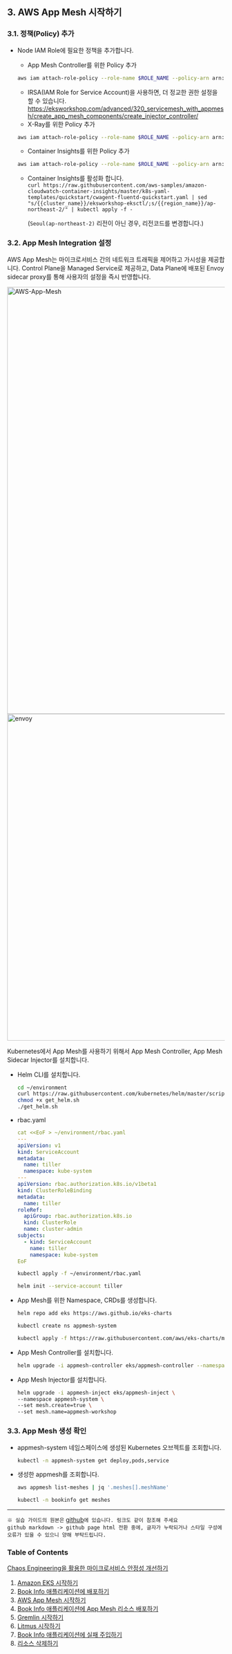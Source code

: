 ## 3. AWS App Mesh 시작하기

### 3.1. 정책(Policy) 추가

* Node IAM Role에 필요한 정책을 추가합니다.

   * App Mesh Controller를 위한 Policy 추가
    ```bash
    aws iam attach-role-policy --role-name $ROLE_NAME --policy-arn arn:aws:iam::aws:policy/AWSAppMeshFullAccess
    ```
     - IRSA(IAM Role for Service Account)을 사용하면, 더 정교한 권한 설정을 할 수 있습니다.
     [https://eksworkshop.com/advanced/320_servicemesh_with_appmesh/create_app_mesh_components/create_injector_controller/
](https://eksworkshop.com/advanced/320_servicemesh_with_appmesh/create_app_mesh_components/create_injector_controller/) 


   * X-Ray를 위한 Policy 추가  
    ```bash
    aws iam attach-role-policy --role-name $ROLE_NAME --policy-arn arn:aws:iam::aws:policy/AWSXrayFullAccess 
    ``` 
    
   * Container Insights를 위한 Policy 추가   
    ```bash
    aws iam attach-role-policy --role-name $ROLE_NAME --policy-arn arn:aws:iam::aws:policy/CloudWatchAgentServerPolicy 
    ```

   * Container Insights를 활성화 합니다.   
    ```curl https://raw.githubusercontent.com/aws-samples/amazon-cloudwatch-container-insights/master/k8s-yaml-templates/quickstart/cwagent-fluentd-quickstart.yaml | sed "s/{{cluster_name}}/eksworkshop-eksctl/;s/{{region_name}}/ap-northeast-2/" | kubectl apply -f -```   
    
     (`Seoul(ap-northeast-2)` 리전이 아닌 경우, 리전코드를 변경합니다.)   

### 3.2. App Mesh Integration 설정

AWS App Mesh는 마이크로서비스 간의 네트워크 트래픽을 제어하고 가시성을 제공합니다.
Control Plane을 Managed Service로 제공하고, Data Plane에 배포된 Envoy sidecar proxy를 통해 사용자의 설정을 즉시 반영합니다.

<img width="988" alt="AWS-App-Mesh" src="https://user-images.githubusercontent.com/6407492/78212880-0f899480-74ec-11ea-94dc-38efc5c7fc1a.png">

<img width="756" alt="envoy" src="https://user-images.githubusercontent.com/6407492/78213167-c4bc4c80-74ec-11ea-95b9-9178be30fb6f.png">

Kubernetes에서 App Mesh를 사용하기 위해서 App Mesh Controller, App Mesh Sidecar Injector를 설치합니다.

* Helm CLI를 설치합니다.

    ```bash
    cd ~/environment 
    curl https://raw.githubusercontent.com/kubernetes/helm/master/scripts/get > get_helm.sh 
    chmod +x get_helm.sh 
    ./get_helm.sh
    ```
    
* rbac.yaml    

    ```yaml
    cat <<EoF > ~/environment/rbac.yaml
    ---
    apiVersion: v1
    kind: ServiceAccount
    metadata:
      name: tiller
      namespace: kube-system
    ---
    apiVersion: rbac.authorization.k8s.io/v1beta1
    kind: ClusterRoleBinding
    metadata:
      name: tiller
    roleRef:
      apiGroup: rbac.authorization.k8s.io
      kind: ClusterRole
      name: cluster-admin
    subjects:
      - kind: ServiceAccount
        name: tiller
        namespace: kube-system
    EoF
    ```
    
    ```bash
    kubectl apply -f ~/environment/rbac.yaml
    ```
    
    ```bash
    helm init --service-account tiller
    ```

* App Mesh를 위한 Namespace, CRDs를 생성합니다.

    ```bash
    helm repo add eks https://aws.github.io/eks-charts
    ```
    
    ```bash
    kubectl create ns appmesh-system
    ```
    
    ```bash
    kubectl apply -f https://raw.githubusercontent.com/aws/eks-charts/master/stable/appmesh-controller/crds/crds.yaml
    ```

* App Mesh Controller를 설치합니다.

    ```bash
    helm upgrade -i appmesh-controller eks/appmesh-controller --namespace appmesh-system
    ```

* App Mesh Injector를 설치합니다.

    ```bash
    helm upgrade -i appmesh-inject eks/appmesh-inject \
    --namespace appmesh-system \
    --set mesh.create=true \
    --set mesh.name=appmesh-workshop
    ```
    

### 3.3. App Mesh 생성 확인

* appmesh-system 네임스페이스에 생성된 Kubernetes 오브젝트를 조회합니다.

    ```bash  
    kubectl -n appmesh-system get deploy,pods,service
    ```  
    
* 생성한 appmesh를 조회합니다.
    
    ```bash  
    aws appmesh list-meshes | jq '.meshes[].meshName'
    ``` 
    
    ```bash    
    kubectl -n bookinfo get meshes
    ``` 

---
`※ 실습 가이드의 원본은` [github](https://github.com/openzon/aws/tree/master/summit-2020)`에 있습니다. 링크도 같이 참조해 주세요`   
  `github markdown -> github page html 전환 중에, 글자가 누락되거나 스타일 구성에 오류가 있을 수 있으니 양해 부탁드립니다.`
  
### Table of Contents
[Chaos Engineering을 활용한 마이크로서비스 안정성 개선하기](README.md)
1. [Amazon EKS 시작하기](100_amazon_eks.md)
2. [Book Info 애플리케이션에 배포하기](200_bookinfo_app.md)
3. [AWS App Mesh 시작하기](300_aws_app_mesh.md)
4. [Book Info 애플리케이션에 App Mesh 리소스 배포하기](400_app_mesh_deploy.md)
5. [Gremlin 시작하기](500_gremlin.md)
6. [Litmus 시작하기](600_litmus.md)
7. [Book Info 애플리케이션에 실패 주입하기](700_failure_injection.md)
8. [리소스 삭제하기](800_cleanup.md)
